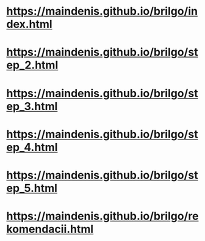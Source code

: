 # https://maindenis.github.io/brilgo/index.html
# https://maindenis.github.io/brilgo/step_2.html
# https://maindenis.github.io/brilgo/step_3.html
# https://maindenis.github.io/brilgo/step_4.html
# https://maindenis.github.io/brilgo/step_5.html
# https://maindenis.github.io/brilgo/rekomendacii.html
